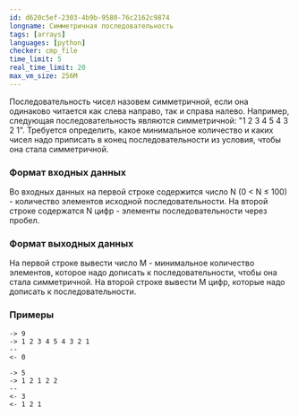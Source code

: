 ```yaml
---
id: d620c5ef-2303-4b9b-9580-76c2162c9874
longname: Симметричная последовательность
tags: [arrays]
languages: [python]
checker: cmp_file
time_limit: 5
real_time_limit: 20
max_vm_size: 256M
---
```


Последовательность чисел назовем симметричной, если она одинаково читается как слева направо, так и справа налево. 
Например, следующая последовательность являются симметричной: "1 2 3 4 5 4 3 2 1".
Требуется определить, какое минимальное количество и каких чисел надо приписать в конец последовательности из условия,
чтобы она стала симметричной.

### Формат входных данных

Во входных данных на первой строке содержится число N (0 < N ≤ 100) - количество элементов исходной последовательности.
На второй строке содержатся N цифр - элементы последовательности через пробел.


### Формат выходных данных

На первой строке вывести число M - минимальное количество элементов, которое надо дописать к последовательности, чтобы
она стала симметричной.
На второй строке вывести M цифр, которые надо дописать к последовательности.

### Примеры

```
-> 9
-> 1 2 3 4 5 4 3 2 1
--
<- 0
```

```
-> 5
-> 1 2 1 2 2
--
<- 3
<- 1 2 1
```
